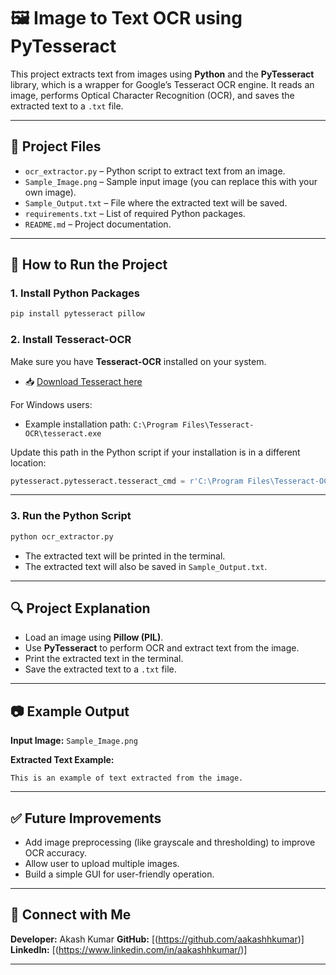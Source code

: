 # 🖼️ Image to Text OCR using PyTesseract

This project extracts text from images using **Python** and the **PyTesseract** library, which is a wrapper for Google’s Tesseract OCR engine. It reads an image, performs Optical Character Recognition (OCR), and saves the extracted text to a `.txt` file.

---

## 📂 Project Files

* `ocr_extractor.py` – Python script to extract text from an image.
* `Sample_Image.png` – Sample input image (you can replace this with your own image).
* `Sample_Output.txt` – File where the extracted text will be saved.
* `requirements.txt` – List of required Python packages.
* `README.md` – Project documentation.

---

## 🚀 How to Run the Project

### 1. Install Python Packages

```bash
pip install pytesseract pillow
```

### 2. Install Tesseract-OCR

Make sure you have **Tesseract-OCR** installed on your system.

* 📥 [Download Tesseract here](https://github.com/tesseract-ocr/tesseract)

For Windows users:

* Example installation path:
  `C:\Program Files\Tesseract-OCR\tesseract.exe`

Update this path in the Python script if your installation is in a different location:

```python
pytesseract.pytesseract.tesseract_cmd = r'C:\Program Files\Tesseract-OCR\tesseract.exe'
```

---

### 3. Run the Python Script

```bash
python ocr_extractor.py
```

* The extracted text will be printed in the terminal.
* The extracted text will also be saved in `Sample_Output.txt`.

---

## 🔍 Project Explanation

* Load an image using **Pillow (PIL)**.
* Use **PyTesseract** to perform OCR and extract text from the image.
* Print the extracted text in the terminal.
* Save the extracted text to a `.txt` file.

---

## 📷 Example Output

**Input Image:** `Sample_Image.png`

**Extracted Text Example:**

```text
This is an example of text extracted from the image.
```

---

## ✅ Future Improvements

* Add image preprocessing (like grayscale and thresholding) to improve OCR accuracy.
* Allow user to upload multiple images.
* Build a simple GUI for user-friendly operation.

---

## 🤝 Connect with Me

**Developer:** Akash Kumar
**GitHub:** \[(https://github.com/aakashhkumar)]
**LinkedIn:** \[(https://www.linkedin.com/in/aakashhkumar/)]

---

